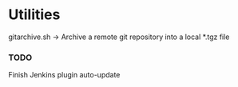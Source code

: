 # Utilities

gitarchive.sh -> Archive a remote git repository into a local *.tgz file

### TODO
Finish Jenkins plugin auto-update

